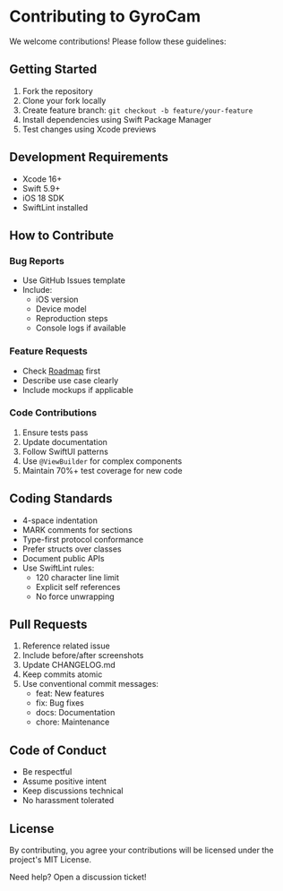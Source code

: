 # Contributing to GyroCam

We welcome contributions! Please follow these guidelines:

## Getting Started
1. Fork the repository
2. Clone your fork locally
3. Create feature branch: `git checkout -b feature/your-feature`
4. Install dependencies using Swift Package Manager
5. Test changes using Xcode previews

## Development Requirements
- Xcode 16+ 
- Swift 5.9+
- iOS 18 SDK
- SwiftLint installed

## How to Contribute

### Bug Reports
- Use GitHub Issues template
- Include:
  - iOS version
  - Device model
  - Reproduction steps
  - Console logs if available

### Feature Requests
- Check [Roadmap](GyroCam/UpcomingFeaturesView.swift) first
- Describe use case clearly
- Include mockups if applicable

### Code Contributions
1. Ensure tests pass
2. Update documentation
3. Follow SwiftUI patterns
4. Use `@ViewBuilder` for complex components
5. Maintain 70%+ test coverage for new code

## Coding Standards
- 4-space indentation
- MARK comments for sections
- Type-first protocol conformance
- Prefer structs over classes
- Document public APIs
- Use SwiftLint rules:
  - 120 character line limit
  - Explicit self references
  - No force unwrapping

## Pull Requests
1. Reference related issue
2. Include before/after screenshots
3. Update CHANGELOG.md
4. Keep commits atomic
5. Use conventional commit messages:
   - feat: New features
   - fix: Bug fixes
   - docs: Documentation
   - chore: Maintenance

## Code of Conduct
- Be respectful
- Assume positive intent
- Keep discussions technical
- No harassment tolerated

## License
By contributing, you agree your contributions will be licensed under the project's MIT License.

Need help? Open a discussion ticket!
